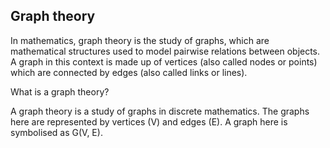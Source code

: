 ## Graph theory
In mathematics, graph theory is the study of graphs, which are mathematical structures used to model pairwise relations between objects. A graph in this context is made up of vertices (also called nodes or points) which are connected by edges (also called links or lines).

What is a graph theory?

A graph theory is a study of graphs in discrete mathematics. The graphs here are represented by vertices (V) and edges (E). A graph here is symbolised as G(V, E).
